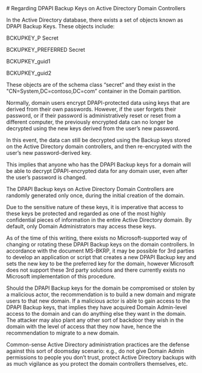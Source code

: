 <title>Regarding DPAPI Backup Keys on Active Directory Domain Controllers</title>
# Regarding DPAPI Backup Keys on Active Directory Domain Controllers

In the Active Directory database, there exists a set of objects known as DPAPI Backup Keys. These objects include:

BCKUPKEY_P Secret

BCKUPKEY_PREFERRED Secret

BCKUPKEY_guid1
  
BCKUPKEY_guid2
  

These objects are of the schema class “secret” and they exist in the "CN=System,DC=contoso,DC=com” container in the Domain partition.
  
Normally, domain users encrypt DPAPI-protected data using keys that are derived from their own passwords. However, if the user forgets their password, or if their password is administratively reset or reset from a different computer, the previously encrypted data can no longer be decrypted using the new keys derived from the user’s new password. 
  
In this event, the data can still be decrypted using the Backup keys stored on the Active Directory domain controllers, and then re-encrypted with the user’s new password-derived key.
  
This implies that anyone who has the DPAPI Backup keys for a domain will be able to decrypt DPAPI-encrypted data for any domain user, even after the user’s password is changed.
  
The DPAPI Backup keys on Active Directory Domain Controllers are randomly generated only once, during the initial creation of the domain.
  
Due to the sensitive nature of these keys, it is imperative that access to these keys be protected and regarded as one of the most highly confidential pieces of information in the entire Active Directory domain. By default, only Domain Administrators may access these keys.
  
As of the time of this writing, there exists no Microsoft-supported way of changing or rotating these DPAPI Backup keys on the domain controllers. In accordance with the document MS-BKRP, it may be possible for 3rd parties to develop an application or script that creates a new DPAPI Backup key and sets the new key to be the preferred key for the domain, however Microsoft does not support these 3rd party solutions and there currently exists no Microsoft implementation of this procedure.
  
Should the DPAPI Backup keys for the domain be compromised or stolen by a malicious actor, the recommendation is to build a new domain and migrate users to that new domain. If a malicious actor is able to gain access to the DPAPI Backup keys, that implies they have acquired Domain Admin-level access to the domain and can do anything else they want in the domain. The attacker may also plant any other sort of backdoor they wish in the domain with the level of access that they now have, hence the recommendation to migrate to a new domain.
  
Common-sense Active Directory administration practices are the defense against this sort of doomsday scenario: e.g., do not give Domain Admin permissions to people you don’t trust, protect Active Directory backups with as much vigilance as you protect the domain controllers themselves, etc.
